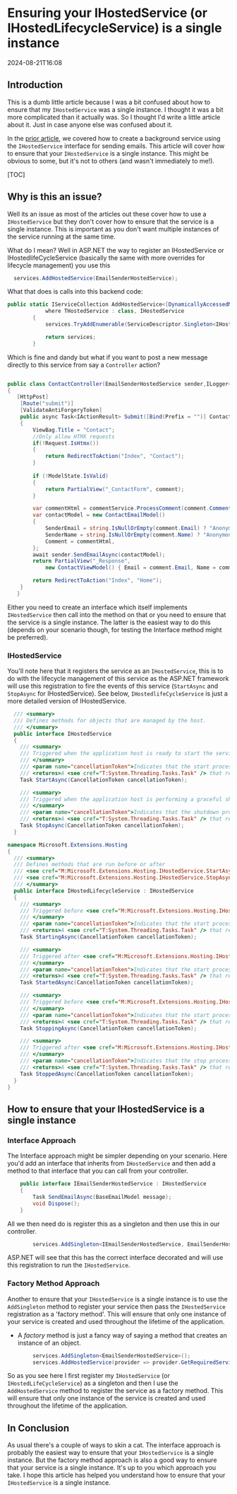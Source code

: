 ﻿# Ensuring your IHostedService (or IHostedLifecycleService) is a single instance
<!--category-- ASP.NET -->
<datetime class="hidden">2024-08-21T16:08</datetime>
## Introduction
This is a dumb little article because I was a bit confused about how to ensure that my `IHostedService` was a single instance. I thought it was a bit more complicated than it actually was. So I thought I'd write a little article about it. Just in case anyone else was confused about it.

In the [prior article](/blog/addingasyncsendingforemails), we covered how to create a background service using the `IHostedService` interface for sending emails. This article will cover how to ensure that your `IHostedService` is a single instance.
This might be obvious to some, but it's not to others (and wasn't immediately to me!).

[TOC]

## Why is this an issue?
Well its an issue as most of the articles out these cover how to use a `IHostedService` but they don't cover how to ensure that the service is a single instance. This is important as you don't want multiple instances of the service running at the same time.

What do I mean? Well in ASP.NET the way to register an IHostedService or IHostedlifeCycleService (basically the same with more overrides for lifecycle management) you use this

```csharp
  services.AddHostedService(EmailSenderHostedService);
```
What that does is calls into this backend code:

```csharp
public static IServiceCollection AddHostedService<[DynamicallyAccessedMembers(DynamicallyAccessedMemberTypes.PublicConstructors)] THostedService>(this IServiceCollection services)
            where THostedService : class, IHostedService
        {
            services.TryAddEnumerable(ServiceDescriptor.Singleton<IHostedService, THostedService>());

            return services;
        }

```
Which is fine and dandy but what if you want to post a new message directly to this service from say a `Controller` action?

```csharp

public class ContactController(EmailSenderHostedService sender,ILogger<BaseController> logger) ...
{
   [HttpPost]
    [Route("submit")]
    [ValidateAntiForgeryToken]
    public async Task<IActionResult> Submit([Bind(Prefix = "")] ContactViewModel comment)
    {
        ViewBag.Title = "Contact";
        //Only allow HTMX requests
        if(!Request.IsHtmx())
        {
            return RedirectToAction("Index", "Contact");
        }
      
        if (!ModelState.IsValid)
        {
            return PartialView("_ContactForm", comment);
        }

        var commentHtml = commentService.ProcessComment(comment.Comment);
        var contactModel = new ContactEmailModel()
        {
            SenderEmail = string.IsNullOrEmpty(comment.Email) ? "Anonymous" : comment.Email,
            SenderName = string.IsNullOrEmpty(comment.Name) ? "Anonymous" : comment.Name,
            Comment = commentHtml,
        };
        await sender.SendEmailAsync(contactModel);
        return PartialView("_Response",
            new ContactViewModel() { Email = comment.Email, Name = comment.Name, Comment = commentHtml });

        return RedirectToAction("Index", "Home");
    }
   }
```
Either you need to create an interface which itself implements `IHostedService` then call into the method on that or you need to ensure that the service is a single instance. The latter is the easiest way to do this (depends on your scenario though, for testing the Interface method might be preferred).



### IHostedService
You'll note here that it registers the service as an `IHostedService`, this is to do with the lifecycle management of this service as the ASP.NET framework will use this registration to fire the events of this service (`StartAsync` and `StopAsync` for IHostedService). See below, `IHostedlifeCycleService` is just a more detailed version of IHostedService.

```csharp
  /// <summary>
  /// Defines methods for objects that are managed by the host.
  /// </summary>
  public interface IHostedService
  {
    /// <summary>
    /// Triggered when the application host is ready to start the service.
    /// </summary>
    /// <param name="cancellationToken">Indicates that the start process has been aborted.</param>
    /// <returns>A <see cref="T:System.Threading.Tasks.Task" /> that represents the asynchronous Start operation.</returns>
    Task StartAsync(CancellationToken cancellationToken);

    /// <summary>
    /// Triggered when the application host is performing a graceful shutdown.
    /// </summary>
    /// <param name="cancellationToken">Indicates that the shutdown process should no longer be graceful.</param>
    /// <returns>A <see cref="T:System.Threading.Tasks.Task" /> that represents the asynchronous Stop operation.</returns>
    Task StopAsync(CancellationToken cancellationToken);
  }

namespace Microsoft.Extensions.Hosting
{
  /// <summary>
  /// Defines methods that are run before or after
  /// <see cref="M:Microsoft.Extensions.Hosting.IHostedService.StartAsync(System.Threading.CancellationToken)" /> and
  /// <see cref="M:Microsoft.Extensions.Hosting.IHostedService.StopAsync(System.Threading.CancellationToken)" />.
  /// </summary>
  public interface IHostedLifecycleService : IHostedService
  {
    /// <summary>
    /// Triggered before <see cref="M:Microsoft.Extensions.Hosting.IHostedService.StartAsync(System.Threading.CancellationToken)" />.
    /// </summary>
    /// <param name="cancellationToken">Indicates that the start process has been aborted.</param>
    /// <returns>A <see cref="T:System.Threading.Tasks.Task" /> that represents the asynchronous operation.</returns>
    Task StartingAsync(CancellationToken cancellationToken);

    /// <summary>
    /// Triggered after <see cref="M:Microsoft.Extensions.Hosting.IHostedService.StartAsync(System.Threading.CancellationToken)" />.
    /// </summary>
    /// <param name="cancellationToken">Indicates that the start process has been aborted.</param>
    /// <returns>A <see cref="T:System.Threading.Tasks.Task" /> that represents the asynchronous operation.</returns>
    Task StartedAsync(CancellationToken cancellationToken);

    /// <summary>
    /// Triggered before <see cref="M:Microsoft.Extensions.Hosting.IHostedService.StopAsync(System.Threading.CancellationToken)" />.
    /// </summary>
    /// <param name="cancellationToken">Indicates that the start process has been aborted.</param>
    /// <returns>A <see cref="T:System.Threading.Tasks.Task" /> that represents the asynchronous operation.</returns>
    Task StoppingAsync(CancellationToken cancellationToken);

    /// <summary>
    /// Triggered after <see cref="M:Microsoft.Extensions.Hosting.IHostedService.StopAsync(System.Threading.CancellationToken)" />.
    /// </summary>
    /// <param name="cancellationToken">Indicates that the stop process has been aborted.</param>
    /// <returns>A <see cref="T:System.Threading.Tasks.Task" /> that represents the asynchronous operation.</returns>
    Task StoppedAsync(CancellationToken cancellationToken);
  }
}
```

## How to ensure that your IHostedService is a single instance

### Interface Approach
The Interface approach might be simpler depending on your scenario. Here you'd add an interface that inherits from `IHostedService` and then add a method to that interface that you can call from your controller.

```csharp
    public interface IEmailSenderHostedService : IHostedService
    {
        Task SendEmailAsync(BaseEmailModel message);
        void Dispose();
    }
```
 
All we then need do is register this as a singleton and then use this in our controller.

```csharp
        services.AddSingleton<IEmailSenderHostedService, EmailSenderHostedService>();
```

ASP.NET will see that this has the correct interface decorated and will use this registration to run the `IHostedService`.


### Factory Method Approach
Another to ensure that your `IHostedService` is a single instance is to use the `AddSingleton` method to register your service then pass the `IHostedService` registration as a 'factory method'. This will ensure that only one instance of your service is created and used throughout the lifetime of the application.

* A *factory* method is just a fancy way of saying a method that creates an instance of an object.

```csharp
        services.AddSingleton<EmailSenderHostedService>();
        services.AddHostedService(provider => provider.GetRequiredService<EmailSenderHostedService>());
```

So as you see here I first register my `IHostedService` (or `IHostedLifeCycleService`) as a singleton and then I use the `AddHostedService` method to register the service as a factory method. This will ensure that only one instance of the service is created and used throughout the lifetime of the application.


## In Conclusion
As usual there's a couple of ways to skin a cat. The interface approach is probably the easiest way to ensure that your `IHostedService` is a single instance. But the factory method approach is also a good way to ensure that your service is a single instance. It's up to you which approach you take. I hope this article has helped you understand how to ensure that your `IHostedService` is a single instance.